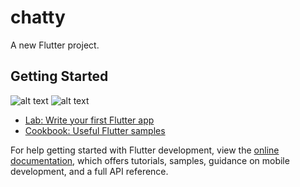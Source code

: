 # chatty

A new Flutter project.

## Getting Started

![alt text]([https://ibb.co/QH03jPf](https://i.ibb.co/vd96v3H/Screenshot-1725422850.png)) ![alt text]([https://ibb.co/QH03jPf](https://i.ibb.co/vd96v3H/Screenshot-1725422850.png))

- [Lab: Write your first Flutter app](https://docs.flutter.dev/get-started/codelab)
- [Cookbook: Useful Flutter samples](https://docs.flutter.dev/cookbook)

For help getting started with Flutter development, view the
[online documentation](https://docs.flutter.dev/), which offers tutorials,
samples, guidance on mobile development, and a full API reference.
